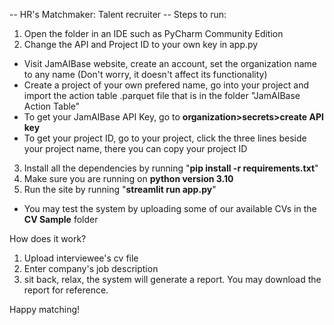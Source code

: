 -- HR's Matchmaker: Talent recruiter --
Steps to run:
1. Open the folder in an IDE such as PyCharm Community Edition
2. Change the API and Project ID to your own key in app.py
- Visit JamAIBase website, create an account, set the organization name to any name (Don't worry, it doesn't affect its functionality)
- Create a project of your own prefered name, go into your project and import the action table .parquet file that is in the folder "JamAIBase Action Table"
- To get your JamAIBase API Key, go to **organization>secrets>create API key**
- To get your project ID, go to your project, click the three lines beside your project name, there you can copy your project ID
3. Install all the dependencies by running "**pip install -r requirements.txt**"
4. Make sure you are running on **python version 3.10**
5. Run the site by running "**streamlit run app.py**"
  - You may test the system by uploading some of our available CVs in the **CV Sample** folder
 
How does it work?
1. Upload interviewee's cv file
2. Enter company's job description
3. sit back, relax, the system will generate a report. You may download the report for reference.

Happy matching!
